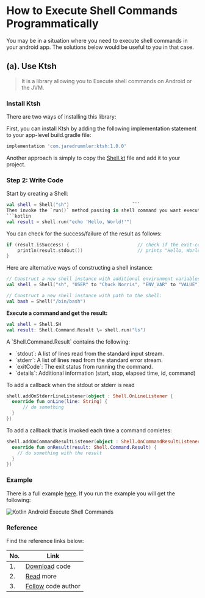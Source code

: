 # How to Execute Shell Commands Programmatically


You may be in a situation where you need to execute shell commands in your android app. The solutions below would be useful to you in that case.


## (a). Use Ktsh

> It is a library allowing you to Execute shell commands on Android or the JVM.

### Install Ktsh

There are two ways of installing this library:

First, you can install Ktsh by adding the following implementation statement to your app-level build.gradle file:

```groovy
implementation 'com.jaredrummler:ktsh:1.0.0'
```

Another approach is simply to copy the [Shell.kt](https://github.com/jaredrummler/KtSh/blob/main/library/src/main/kotlin/com/jaredrummler/ktsh/Shell.kt) file and add it to your project.

### Step 2: Write Code

Start by creating a Shell:

````kotlin
val shell = Shell("sh")                       ```
Then invoke the `run()` method passing in shell command you want executed as a string:
```kotlin
val result = shell.run("echo 'Hello, World!'") 
````

You can check for the success/failure of the result as follows:

```kotlin
if (result.isSuccess) {                         // check if the exit-code was 0
    println(result.stdout())                    // prints "Hello, World!"
}
```

Here are alternative ways of constructing a shell instance:

```kotlin
// Construct a new shell instance with additional environment variables
val shell = Shell("sh", "USER" to "Chuck Norris", "ENV_VAR" to "VALUE")

// Construct a new shell instance with path to the shell:
val bash = Shell("/bin/bash")
```

**Execute a command and get the result:**

```kotlin
val shell = Shell.SH
val result: Shell.Command.Result \= shell.run("ls")
```

A \`Shell.Command.Result\` contains the following:

- \`stdout\`: A list of lines read from the standard input stream.
- \`stderr\`: A list of lines read from the standard error stream.
- \`exitCode\`: The exit status from running the command.
- \`details\`: Additional information (start, stop, elapsed time, id, command)

To add a callback when the stdout or stderr is read

```kotlin
shell.addOnStderrLineListener(object : Shell.OnLineListener {
  override fun onLine(line: String) {
      // do something
  }
})
```

To add a callback that is invoked each time a command comletes:

```kotlin
shell.addOnCommandResultListener(object : Shell.OnCommandResultListener {
  override fun onResult(result: Shell.Command.Result) {
    // do something with the result
  }
})
```

### Example

There is a full example [here](https://github.com/jaredrummler/KtSh/tree/main/demo). If you run the example you will get the following:

![Kotlin Android Execute Shell Commands](https://github.com/jaredrummler/KtSh/raw/main/.github/ktsh-demo.gif)

### Reference

Find the reference links below:

| No. | Link |
| --- | --- |
| 1. | [Download](https://github.com/jaredrummler/KtSh/archive/refs/heads/main.zip) code |
| 2. | [Read](https://github.com/jaredrummler/KtSh/) more |
| 3. | [Follow](https://github.com/jaredrummler) code author |
